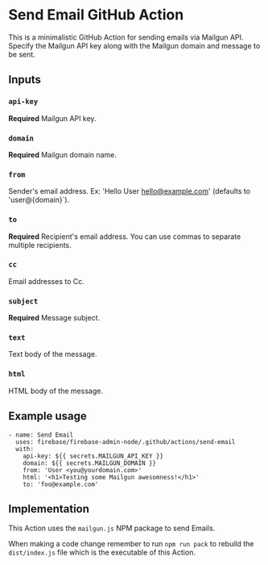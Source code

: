 # Send Email GitHub Action

This is a minimalistic GitHub Action for sending emails via Mailgun API.
Specify the Mailgun API key along with the Mailgun domain and message to
be sent.

## Inputs

### `api-key`

**Required** Mailgun API key.

### `domain`

**Required** Mailgun domain name.

### `from`

Sender's email address. Ex: 'Hello User <hello@example.com>' (defaults to 'user@{domain}`).

### `to`

**Required** Recipient's email address. You can use commas to separate multiple recipients.

### `cc`

Email addresses to Cc.

### `subject`

**Required** Message subject.

### `text`

Text body of the message.

### `html`

HTML body of the message.

## Example usage

```
- name: Send Email
  uses: firebase/firebase-admin-node/.github/actions/send-email
  with:
    api-key: ${{ secrets.MAILGUN_API_KEY }}
    domain: ${{ secrets.MAILGUN_DOMAIN }}
    from: 'User <you@yourdomain.com>'
    html: '<h1>Testing some Mailgun awesomness!</h1>'
    to: 'foo@example.com'
```

## Implementation

This Action uses the `mailgun.js` NPM package to send Emails.

When making a code change remember to run `npm run pack` to rebuild the
`dist/index.js` file which is the executable of this Action.
